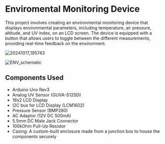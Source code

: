 # Enviromental Monitoring Device

This project involves creating an environmental monitoring device that displays environmental parameters, including temperature, air pressure, altitude, and UV index, on an LCD screen. The device is equipped with a button that allows users to toggle between the different measurements, providing real-time feedback on the environment.

![20241017_195743](https://github.com/user-attachments/assets/14156e13-cb67-4c87-8a53-e8927aa91f2c)


![ENV_schematic](https://github.com/user-attachments/assets/3d703e78-b7e7-4644-acd4-87f9dd8d6a71)

## Components Used
* Arduino Uno Rev3
* Analog UV Sensor (GUVA-S12SD)
* 16x2 LCD Display
* I2C bus for LCD Display (LCM1602)
* Pressure Sensor (BMP280)
* AC Adaptor (12V DC 500mA)
* 5.5mm DC Male Jack Connector
* 100kOhm Pull-Up Resistor
* Casing: A custom-built enclosure made from a junction box to house the components securely

